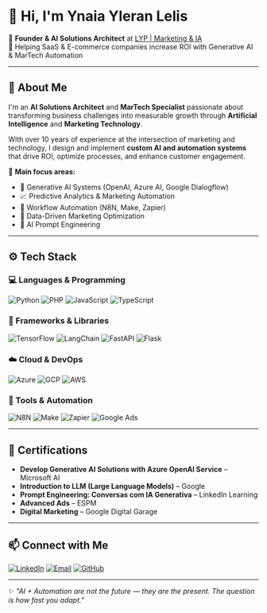 # 👋 Hi, I'm Ynaia Yleran Lelis  

🎯 **Founder & AI Solutions Architect** at [LYP | Marketing & IA](https://www.linkedin.com/in/ynaiayleranlelis/)  
🚀 Helping SaaS & E-commerce companies increase ROI with Generative AI & MarTech Automation  

---

## 🧠 About Me  
I'm an **AI Solutions Architect** and **MarTech Specialist** passionate about transforming business challenges into measurable growth through **Artificial Intelligence** and **Marketing Technology**.  

With over 10 years of experience at the intersection of marketing and technology, I design and implement **custom AI and automation systems** that drive ROI, optimize processes, and enhance customer engagement.

💼 **Main focus areas:**  
- 🤖 Generative AI Systems (OpenAI, Azure AI, Google Dialogflow)  
- 📈 Predictive Analytics & Marketing Automation  
- 🔁 Workflow Automation (N8N, Make, Zapier)  
- 🧩 Data-Driven Marketing Optimization  
- 🧠 AI Prompt Engineering  

---

## ⚙️ Tech Stack  

### 💻 Languages & Programming  
![Python](https://img.shields.io/badge/Python-3670A0?logo=python&logoColor=ffdd54)
![PHP](https://img.shields.io/badge/PHP-777BB4?logo=php&logoColor=white)
![JavaScript](https://img.shields.io/badge/JavaScript-F7DF1E?logo=javascript&logoColor=black)
![TypeScript](https://img.shields.io/badge/TypeScript-3178C6?logo=typescript&logoColor=white)

### 🧩 Frameworks & Libraries  
![TensorFlow](https://img.shields.io/badge/TensorFlow-FF6F00?logo=tensorflow&logoColor=white)
![LangChain](https://img.shields.io/badge/LangChain-121212?logo=openai&logoColor=white)
![FastAPI](https://img.shields.io/badge/FastAPI-009688?logo=fastapi&logoColor=white)
![Flask](https://img.shields.io/badge/Flask-000000?logo=flask&logoColor=white)

### ☁️ Cloud & DevOps  
![Azure](https://img.shields.io/badge/Microsoft%20Azure-0078D4?logo=microsoftazure&logoColor=white)
![GCP](https://img.shields.io/badge/Google%20Cloud-4285F4?logo=googlecloud&logoColor=white)
![AWS](https://img.shields.io/badge/AWS-232F3E?logo=amazonaws&logoColor=white)

### 🧰 Tools & Automation  
![N8N](https://img.shields.io/badge/N8N-EA4E8B?logo=n8n&logoColor=white)
![Make](https://img.shields.io/badge/Make-2B2D42?logo=make&logoColor=white)
![Zapier](https://img.shields.io/badge/Zapier-FF4A00?logo=zapier&logoColor=white)
![Google Ads](https://img.shields.io/badge/Google%20Ads-4285F4?logo=googleads&logoColor=white)

---

## 🧩 Certifications  
- **Develop Generative AI Solutions with Azure OpenAI Service** – Microsoft AI  
- **Introduction to LLM (Large Language Models)** – Google  
- **Prompt Engineering: Conversas com IA Generativa** – LinkedIn Learning  
- **Advanced Ads** – ESPM  
- **Digital Marketing** – Google Digital Garage  

---

## 📫 Connect with Me  
[![LinkedIn](https://img.shields.io/badge/LinkedIn-0A66C2?logo=linkedin&logoColor=white)](https://www.linkedin.com/in/ynaiayleranlelis/)
[![Email](https://img.shields.io/badge/Email-Contact%20me-red)](mailto:lelis.ia@lypmkt.com.br)
[![GitHub](https://img.shields.io/badge/GitHub-euolelis-181717?logo=github&logoColor=white)](https://github.com/euolelis)

---

✨ *"AI + Automation are not the future — they are the present. The question is how fast you adapt."*
